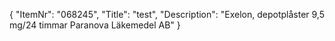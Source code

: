 {
  "ItemNr": "068245",
  "Title": "test",
  "Description": "Exelon, depotplåster 9,5 mg/24 timmar Paranova Läkemedel AB"
}